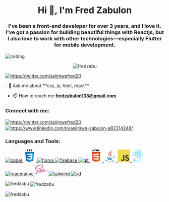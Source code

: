 <h1 align="center">Hi 👋, I'm Fred Zabulon</h1>
<h3 align="center">I've been a front-end developer for over 3 years, and I love it. I've got a passion for building beautiful things with Reactjs, but I also love to work with other technologies—especially Flutter for mobile development.</h3>
<img align="center" alt="coding" width="400" src="https://t4.ftcdn.net/jpg/01/35/92/85/360_F_135928597_xU5EzKq6vpOeXPX5vsbI48zfVVkSRlrF.jpg" />

<p align="center"> <img src="https://komarev.com/ghpvc/?username=fredzabu&label=Profile%20views&color=0e75b6&style=flat" alt="fredzabu" /> </p>


<p align="left"> <a href="https://twitter.com/https://twitter.com/asiimwefred20" target="blank"><img src="https://img.shields.io/twitter/follow/https://twitter.com/asiimwefred20?logo=twitter&style=for-the-badge" alt="https://twitter.com/asiimwefred20" /></a> </p>
- 💬 Ask me about **css, js, html, react**

- 📫 How to reach me **fredzabulon133@gmail.com**

<h3 align="left">Connect with me:</h3>
<p align="left">
<a href="https://twitter.com/https://twitter.com/fredZabulon" target="blank"><img align="center" src="https://raw.githubusercontent.com/rahuldkjain/github-profile-readme-generator/master/src/images/icons/Social/twitter.svg" alt="https://twitter.com/asiimwefred20" height="30" width="40" /></a>
<a href="https://linkedin.com/in/https://www.linkedin.com/in/FredZabulon/" target="blank"><img align="center" src="https://raw.githubusercontent.com/rahuldkjain/github-profile-readme-generator/master/src/images/icons/Social/linked-in-alt.svg" alt="https://www.linkedin.com/in/asiimwe-zabulon-a82314248/" height="30" width="40" /></a>
</p>

<h3 align="left">Languages and Tools:</h3>
<p align="left"> <a href="https://babeljs.io/" target="_blank" rel="noreferrer"> <img src="https://www.vectorlogo.zone/logos/babeljs/babeljs-icon.svg" alt="babel" width="40" height="40"/> </a> <a href="https://www.w3schools.com/css/" target="_blank" rel="noreferrer"> <img src="https://raw.githubusercontent.com/devicons/devicon/master/icons/css3/css3-original-wordmark.svg" alt="css3" width="40" height="40"/> </a> <a href="https://www.figma.com/" target="_blank" rel="noreferrer"> <img src="https://www.vectorlogo.zone/logos/figma/figma-icon.svg" alt="figma" width="40" height="40"/> </a> <a href="https://firebase.google.com/" target="_blank" rel="noreferrer"> <img src="https://www.vectorlogo.zone/logos/firebase/firebase-icon.svg" alt="firebase" width="40" height="40"/> </a> <a href="https://git-scm.com/" target="_blank" rel="noreferrer"> <img src="https://www.vectorlogo.zone/logos/git-scm/git-scm-icon.svg" alt="git" width="40" height="40"/> </a> <a href="https://www.w3.org/html/" target="_blank" rel="noreferrer"> <img src="https://raw.githubusercontent.com/devicons/devicon/master/icons/html5/html5-original-wordmark.svg" alt="html5" width="40" height="40"/> </a> <a href="https://www.java.com" target="_blank" rel="noreferrer"> <img src="https://raw.githubusercontent.com/devicons/devicon/master/icons/java/java-original.svg" alt="java" width="40" height="40"/> </a> <a href="https://developer.mozilla.org/en-US/docs/Web/JavaScript" target="_blank" rel="noreferrer"> <img src="https://raw.githubusercontent.com/devicons/devicon/master/icons/javascript/javascript-original.svg" alt="javascript" width="40" height="40"/> </a> <a href="https://reactjs.org/" target="_blank" rel="noreferrer"> <img src="https://raw.githubusercontent.com/devicons/devicon/master/icons/react/react-original-wordmark.svg" alt="react" width="40" height="40"/> </a> <a href="https://reactnative.dev/" target="_blank" rel="noreferrer"> <img src="https://reactnative.dev/img/header_logo.svg" alt="reactnative" width="40" height="40"/> </a> <a href="https://sass-lang.com" target="_blank" rel="noreferrer"> <img src="https://raw.githubusercontent.com/devicons/devicon/master/icons/sass/sass-original.svg" alt="sass" width="40" height="40"/> </a> <a href="https://tailwindcss.com/" target="_blank" rel="noreferrer"> <img src="https://www.vectorlogo.zone/logos/tailwindcss/tailwindcss-icon.svg" alt="tailwind" width="40" height="40"/> </a> <a href="https://www.adobe.com/products/xd.html" target="_blank" rel="noreferrer"> <img src="https://cdn.worldvectorlogo.com/logos/adobe-xd.svg" alt="xd" width="40" height="40"/> </a> </p>

<p><img align="left" src="https://github-readme-stats.vercel.app/api/top-langs?username=fredzabu&show_icons=true&locale=en&layout=compact" alt="fredzabu" /></p>

<p>&nbsp;<img align="center" src="https://github-readme-stats.vercel.app/api?username=fredzabu&show_icons=true&locale=en" alt="fredzabu" /></p>

<p><img align="center" src="https://github-readme-streak-stats.herokuapp.com/?user=fredzabu&" alt="fredzabu" /></p>
